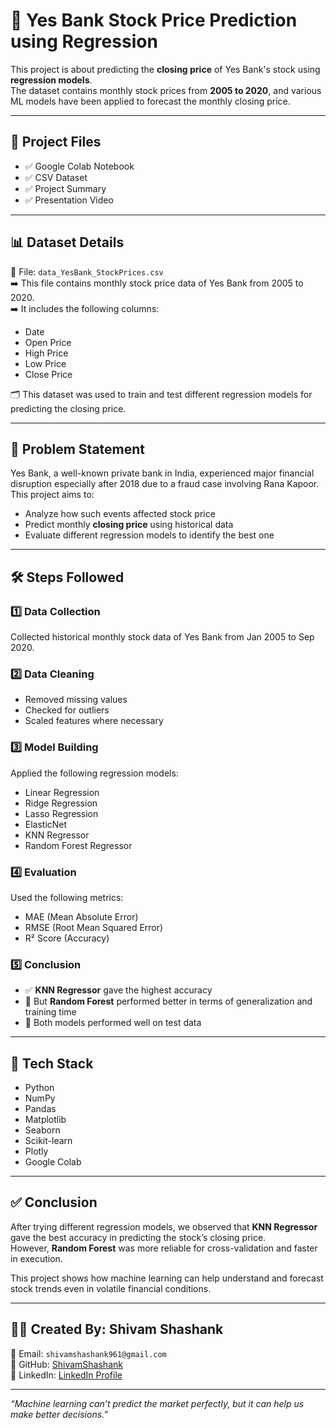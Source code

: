 # 📘 Yes Bank Stock Price Prediction using Regression

This project is about predicting the **closing price** of Yes Bank's stock using **regression models**.  
The dataset contains monthly stock prices from **2005 to 2020**, and various ML models have been applied to forecast the monthly closing price.

---

## 📁 Project Files

- ✅ Google Colab Notebook  
- ✅ CSV Dataset  
- ✅ Project Summary  
- ✅ Presentation Video  

---

## 📊 Dataset Details

📌 File: `data_YesBank_StockPrices.csv`  
➡️ This file contains monthly stock price data of Yes Bank from 2005 to 2020.  
➡️ It includes the following columns:

- Date  
- Open Price  
- High Price  
- Low Price  
- Close Price  

🗂️ This dataset was used to train and test different regression models for predicting the closing price.

---

## 📍 Problem Statement

Yes Bank, a well-known private bank in India, experienced major financial disruption especially after 2018 due to a fraud case involving Rana Kapoor.  
This project aims to:

- Analyze how such events affected stock price  
- Predict monthly **closing price** using historical data  
- Evaluate different regression models to identify the best one

---

## 🛠️ Steps Followed

### 1️⃣ Data Collection
Collected historical monthly stock data of Yes Bank from Jan 2005 to Sep 2020.

### 2️⃣ Data Cleaning
- Removed missing values  
- Checked for outliers  
- Scaled features where necessary

### 3️⃣ Model Building
Applied the following regression models:

- Linear Regression  
- Ridge Regression  
- Lasso Regression  
- ElasticNet  
- KNN Regressor  
- Random Forest Regressor

### 4️⃣ Evaluation
Used the following metrics:

- MAE (Mean Absolute Error)  
- RMSE (Root Mean Squared Error)  
- R² Score (Accuracy)

### 5️⃣ Conclusion
- ✅ **KNN Regressor** gave the highest accuracy  
- 🔁 But **Random Forest** performed better in terms of generalization and training time  
- 📌 Both models performed well on test data

---

## 🔧 Tech Stack

- Python  
- NumPy  
- Pandas  
- Matplotlib  
- Seaborn  
- Scikit-learn  
- Plotly  
- Google Colab

---

## ✅ Conclusion

After trying different regression models, we observed that **KNN Regressor** gave the best accuracy in predicting the stock’s closing price.  
However, **Random Forest** was more reliable for cross-validation and faster in execution.

This project shows how machine learning can help understand and forecast stock trends even in volatile financial conditions.

---

## 🙋‍♂️ Created By: Shivam Shashank

📧 Email: `shivamshashank961@gmail.com`  
🔗 GitHub: [ShivamShashank](https://github.com/ShivamShashank11)  
🔗 LinkedIn: [LinkedIn Profile](https://www.linkedin.com/in/shivam-shashank-616957213/)

---

_“Machine learning can’t predict the market perfectly, but it can help us make better decisions.”_
